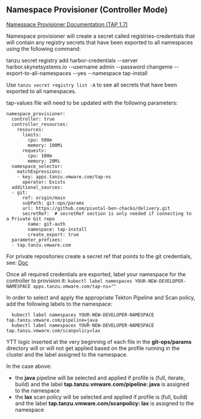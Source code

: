 ## Namespace Provisioner (Controller Mode)

[Namespace Provisioner Documentation (TAP 1.7)](https://docs.vmware.com/en/VMware-Tanzu-Application-Platform/1.7/tap/namespace-provisioner-use-case3.html)

Namespace provisioner will create a secret called registries-credentials that will contain any registry secrets that have been exported to all namespaces using the following command:

tanzu secret registry add harbor-credentials --server harbor.skynetsystems.io --username admin --password changeme --export-to-all-namespaces --yes --namespace tap-install

Use `tanzu secret registry list -A` to see all secrets that have been exported to all namespaces.

tap-values file will need to be updated with the following parameters:

```
namespace_provisioner:
  controller: true
  controller_resources:
    resources:
      limits:
        cpu: 500m
        memory: 100Mi
      requests:
        cpu: 100m
        memory: 20Mi
  namespace_selector:
    matchExpressions:
    - key: apps.tanzu.vmware.com/tap-ns
      operator: Exists
  additional_sources:
  - git:
      ref: origin/main
      subPath: git-ops/params
      url: https://github.com/pivotal-ben-chacko/delivery.git
      secretRef:  # secretRef section is only needed if connecting to a Private Git repo
        name: git-auth
        namespace: tap-install
        create_export: true
  parameter_prefixes:
  - tap.tanzu.vmware.com
```

For private repositories create a secret ref that points to the git credentials, see: [Doc](https://docs.vmware.com/en/VMware-Tanzu-Application-Platform/1.6/tap/namespace-provisioner-use-case3.html#git-private)

Once all required credentials are exported, label your namespace for the controller to provision it: `kubectl label namespaces YOUR-NEW-DEVELOPER-NAMESPACE apps.tanzu.vmware.com/tap-ns=""`

In order to select and apply the appropriate Tekton Pipeline and Scan policy, add the following labels to the namespace:

```
  kubectl label namespaces YOUR-NEW-DEVELOPER-NAMESPACE tap.tanzu.vmware.com/pipeline=java
  kubectl label namespaces YOUR-NEW-DEVELOPER-NAMESPACE tap.tanzu.vmware.com/scanpolicy=lax
```

YTT logic inserted at the very beginning of each file in the **git-ops/params** directory will or will not get applied based on the profile running in the cluster and the label assigned to the namespace.

In the case above: 
  - the **java** pipeline will be selected and applied if profile is (full, iterate, build) and the label **tap.tanzu.vmware.com/pipeline: java** is assigned to the namespace
  - the **lax** scan policy will be selected and applied if profile is (full, build) and the label **tap.tanzu.vmware.com/scanpolicy: lax** is assigned to the namespace


